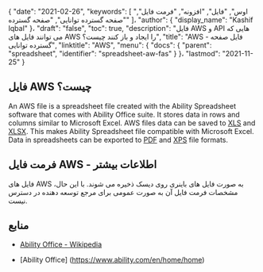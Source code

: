 {
  "date": "2021-02-26",
  "keywords": [
"اوس",
"فایل",
"افزونه",
"فرمت فایل",
"صفحه گسترده توانایی",
"صفحه گسترده"
]،
  "author": {
    "display_name": "Kashif Iqbal"
}،
  "draft": "false",
  "toc": true,
  "description": "فایل AWS و API هایی که می توانند فایل های AWS را ایجاد و باز کنند چیست؟",
  "title": "AWS - فایل صفحه گسترده توانایی",
  "linktitle": "AWS",
  "menu": {
    "docs": {
      "parent": "spreadsheet",
      "identifier": "spreadsheet-aw-fas"
}
}،
  "lastmod": "2021-11-25"
}

## فایل AWS چیست؟

An AWS file is a spreadsheet file created with the Ability Spreadsheet software that comes with Ability Office suite. It stores data in rows and columns similar to Microsoft Excel. AWS files data can be saved to [XLS](/spreadsheet/xls/) and [XLSX](/spreadsheet/xlsx/). This makes Ability Spreadsheet file compatible with Microsoft Excel. Data in spreadsheets can be exported to [PDF](/pdf/) and [XPS](/page-description-language/xps/) file formats.

## فرمت فایل AWS - اطلاعات بیشتر

فایل های AWS به صورت فایل های باینری روی دیسک ذخیره می شوند. با این حال، مشخصات فرمت فایل آن به صورت عمومی برای مرجع توسعه دهنده در دسترس نیست.

## منابع ##

* [Ability Office - Wikipedia](https://en.wikipedia.org/wiki/Ability_Office)

* [Ability Office] (https://www.ability.com/en/home/home)


